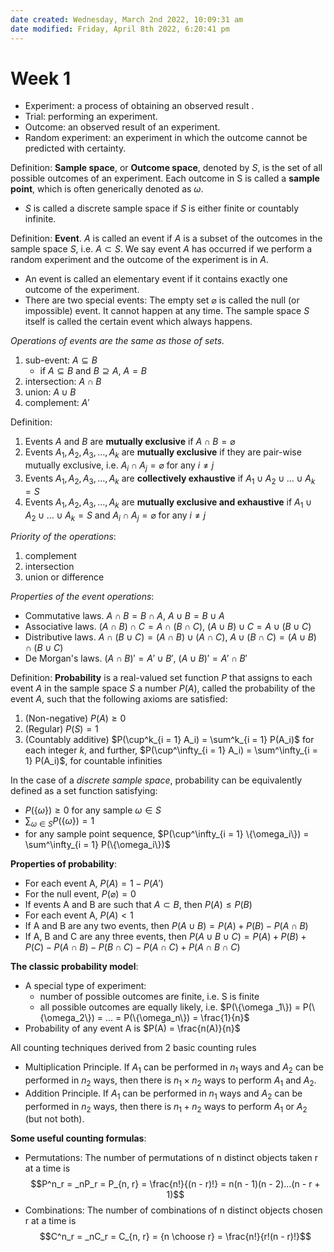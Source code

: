 ```yaml
---
date created: Wednesday, March 2nd 2022, 10:09:31 am
date modified: Friday, April 8th 2022, 6:20:41 pm
---
```


# Week 1

- Experiment: a process of obtaining an observed result .
- Trial: performing an experiment.
- Outcome: an observed result of an experiment.
- Random experiment: an experiment in which the outcome cannot be predicted with certainty.

Definition: **Sample space**, or **Outcome space**, denoted by $S$, is the set of all possible outcomes of an experiment. Each outcome in S is called a **sample point**, which is often generically denoted as $\omega$.

- $S$ is called a discrete sample space if $S$ is either finite or countably infinite.

Definition: **Event**. $A$ is called an event if $A$ is a subset of the outcomes in the sample space $S$, i.e. $A \subset S$. We say event $A$ has occurred if we perform a random experiment and the outcome of the experiment is in $A$.

- An event is called an elementary event if it contains exactly one outcome of the experiment.
- There are two special events: The empty set $\varnothing$ is called the null (or impossible) event. It cannot happen at any time. The sample space $S$ itself is called the certain event which always happens.

_Operations of events are the same as those of sets._

1. sub-event: $A \subseteq B$
    - if $A \subseteq B$ and $B \supseteq A$, $A = B$
2. intersection: $A \cap B$
3. union: $A \cup B$
4. complement: $A'$

Definition:

1. Events $A$ and $B$ are **mutually exclusive** if $A \cap B = \varnothing$
2. Events $A_1, A_2, A_3, …, A_k$ are **mutually exclusive** if they are pair-wise mutually exclusive, i.e. $A_i \cap A_j = \varnothing$ for any $i \ne j$
3. Events $A_1, A_2, A_3, …, A_k$ are **collectively exhaustive** if $A_1 \cup A_2 \cup … \cup A_k = S$
4. Events $A_1, A_2, A_3, …, A_k$ are **mutually exclusive and exhaustive** if $A_1 \cup A_2 \cup … \cup A_k = S$ and $A_i \cap A_j = \varnothing$ for any $i \ne j$

_Priority of the operations_:

1. complement
2. intersection
3. union or difference

_Properties of the event operations_:

- Commutative laws. $A \cap B = B \cap A$, $A \cup B = B \cup A$
- Associative laws. $(A \cap B) \cap C = A \cap (B \cap C)$, $(A \cup B) \cup C = A \cup (B \cup C)$
- Distributive laws. $A \cap (B \cup C) = (A \cap B) \cup (A \cap C)$, $A \cup (B \cap C) = (A \cup B) \cap (B \cup C)$
- De Morgan's laws. $(A \cap B)' = A' \cup B'$, $(A \cup B)' = A' \cap B'$

Definition: **Probability** is a real-valued set function $P$ that assigns to each event $A$ in the sample space $S$ a number $P(A)$, called the probability of the event $A$, such that the following axioms are satisfied:

1. (Non-negative) $P(A) \geq 0$
2. (Regular) $P(S) = 1$
3. (Countably additive) $P(\cup^k_{i = 1} A_i) = \sum^k_{i = 1} P(A_i)$ for each integer $k$, and further, $P(\cup^\infty_{i = 1} A_i) = \sum^\infty_{i = 1} P(A_i)$, for countable infinities

In the case of a _discrete sample space_, probability can be equivalently defined as a set function satisfying:

- $P(\{\omega\}) \ge 0$ for any sample $\omega \in S$
- $\sum _{\omega \in S} P(\{\omega\}) = 1$
- for any sample point sequence, $P(\cup^\infty_{i = 1} \{\omega_i\}) = \sum^\infty_{i = 1} P(\{\omega_i\})$

**Properties of probability**:

- For each event A, $P(A) = 1 − P(A')$
- For the null event, $P(\varnothing) = 0$
- If events A and B are such that $A \subset B$, then $P(A) \le P(B)$
- For each event A, $P(A) < 1$
- If A and B are any two events, then $P(A \cup B) = P(A) + P(B) - P(A \cap B)$
- If A, B and C are any three events, then $P(A \cup B \cup C) = P(A) + P(B) + P(C) - P(A \cap B) - P(B \cap C) - P(A \cap C) + P(A \cap B \cap C)$

**The classic probability model**:

- A special type of experiment:
    - number of possible outcomes are finite, i.e. S is finite
    - all possible outcomes are equally likely, i.e. $P(\{\omega _1\}) = P(\{\omega_2\}) = … = P(\{\omega_n\}) = \frac{1}{n}$
- Probability of any event A is $P(A) = \frac{n(A)}{n}$

All counting techniques derived from 2 basic counting rules

- Multiplication Principle. If $A_1$ can be performed in $n_1$ ways and $A_2$ can be performed in $n_2$ ways, then there is $n_1 \times n_2$ ways to perform $A_1$ and $A_2$.
- Addition Principle. If $A_1$ can be performed in $n_1$ ways and $A_2$ can be performed in $n_2$ ways, then there is $n_1 + n_2$ ways to perform $A_1$ or $A_2$ (but not both).

**Some useful counting formulas**:

- Permutations: The number of permutations of n distinct objects taken r at a time is $$P^n_r = _nP_r = P_{n, r} = \frac{n!}{(n - r)!} = n(n - 1)(n - 2)…(n - r + 1)$$
- Combinations: The number of combinations of n distinct objects chosen r at a time is $$C^n_r = _nC_r = C_{n, r} = {n \choose r} = \frac{n!}{r!(n - r)!}$$
